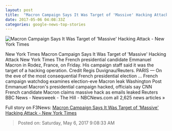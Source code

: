 ```yaml
---
layout: post
title:  "Macron Campaign Says It Was Target of 'Massive' Hacking Attack - New York Times"
date: 2017-05-06 04:08:33Z
categories: google-news-top-stories
---
```


![Macron Campaign Says It Was Target of 'Massive' Hacking Attack - New York Times](https://static01.nyt.com/images/2017/05/06/world/06FRANCE-a1/06FRANCE-a1-facebookJumbo.jpg)

New York Times Macron Campaign Says It Was Target of 'Massive' Hacking Attack New York Times The French presidential candidate Emmanuel Macron in Rodez, France, on Friday. His campaign staff said it was the target of a hacking operation. Credit Regis Duvignau/Reuters. PARIS — On the eve of the most consequential French presidential election ... French campaign watchdog examines election-eve Macron leak Washington Post Emmanuel Macron's presidential campaign hacked, officials say CNN French candidate Macron claims massive hack as emails leaked Reuters BBC News - Newsweek - The Hill - NBCNews.com all 2,625 news articles »


Full story on F3News: [Macron Campaign Says It Was Target of 'Massive' Hacking Attack - New York Times](http://www.f3nws.com/n/fDmqjH)

> Posted on: Saturday, May 6, 2017 9:08:33 AM
